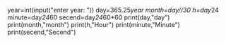 year=int(input("enter year: "))
day=365.25*year
month=day//30
h=day*24
minute=day*24*60
secend=day*24*60*60
print(day,"day")
print(month,"month")
print(h,"Hour")
print(minute,"Minute")
print(secend,"Secend")
